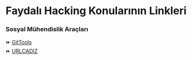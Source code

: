 # Faydalı Hacking Konularının Linkleri

### Sosyal Mühendislik Araçları

⏩ [GitTools](https://github.com/Ha3MrX/GitTool)<br>
⏩ [URLCADIZ](https://github.com/PerezMascato/URLCADIZ)
